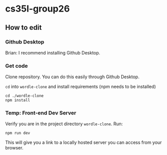 # cs35l-group26

## How to edit

### Github Desktop

Brian: I recommend installing Github Desktop.

### Get code

Clone repository. You can do this easily through Github Desktop.

`cd` into `wordle-clone` and install requirements (npm needs to be installed)

```shell
cd ./wordle-clone
npm install
```
### Temp: Front-end Dev Server

Verify you are in the project directory `wordle-clone`. Run:

```shell
npm run dev
```

This will give you a link to a locally hosted server you can access from your browser.
